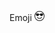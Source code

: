 Emoji
<svg xmlns="http://www.w3.org/2000/svg" width="16" height="16" fill="currentColor" class="bi bi-emoji-sunglasses" viewBox="0 0 16 16">
  <path d="M4.968 9.75a.5.5 0 1 0-.866.5A4.5 4.5 0 0 0 8 12.5a4.5 4.5 0 0 0 3.898-2.25.5.5 0 1 0-.866-.5A3.5 3.5 0 0 1 8 11.5a3.5 3.5 0 0 1-3.032-1.75M7 5.116V5a1 1 0 0 0-1-1H3.28a1 1 0 0 0-.97 1.243l.311 1.242A2 2 0 0 0 4.561 8H5a2 2 0 0 0 1.994-1.839A3 3 0 0 1 8 6c.393 0 .74.064 1.006.161A2 2 0 0 0 11 8h.438a2 2 0 0 0 1.94-1.515l.311-1.242A1 1 0 0 0 12.72 4H10a1 1 0 0 0-1 1v.116A4.2 4.2 0 0 0 8 5c-.35 0-.69.04-1 .116"/>
  <path d="M16 8A8 8 0 1 1 0 8a8 8 0 0 1 16 0m-1 0A7 7 0 1 0 1 8a7 7 0 0 0 14 0"/>
</svg>

